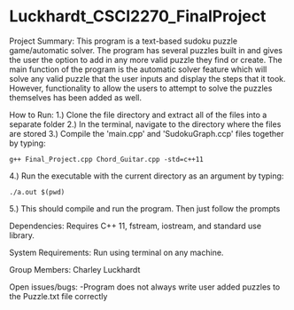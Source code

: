 # Luckhardt_CSCI2270_FinalProject

Project Summary:
  This program is a text-based sudoku puzzle game/automatic solver. The program has several puzzles built in and gives the user the option to add in any more valid puzzle they find or create. The main function of the program is the automatic solver feature which will solve any valid puzzle that the user inputs and display the steps that it took. However, functionality to allow the users to attempt to solve the puzzles themselves has been added as well.

How to Run: 
1.) Clone the file directory and extract all of the files into a separate folder
2.) In the terminal, navigate to the directory where the files are stored
3.) Compile the 'main.cpp' and 'SudokuGraph.ccp' files together by typing:

    g++ Final_Project.cpp Chord_Guitar.cpp -std=c++11
    
4.) Run the executable with the current directory as an argument by typing:

    ./a.out $(pwd)
    
5.) This should compile and run the program. Then just follow the prompts

Dependencies: 
  Requires C++ 11, fstream, iostream, and standard use library.

System Requirements: 
  Run using terminal on any machine.

Group Members: 
  Charley Luckhardt
  
Open issues/bugs:
  -Program does not always write user added puzzles to the Puzzle.txt file correctly
